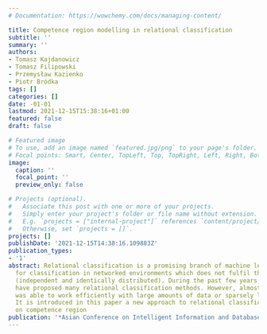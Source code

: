 ```yaml
---
# Documentation: https://wowchemy.com/docs/managing-content/

title: Competence region modelling in relational classification
subtitle: ''
summary: ''
authors:
- Tomasz Kajdanowicz
- Tomasz Filipowski
- Przemysław Kazienko
- Piotr Bródka
tags: []
categories: []
date: -01-01
lastmod: 2021-12-15T15:38:16+01:00
featured: false
draft: false

# Featured image
# To use, add an image named `featured.jpg/png` to your page's folder.
# Focal points: Smart, Center, TopLeft, Top, TopRight, Left, Right, BottomLeft, Bottom, BottomRight.
image:
  caption: ''
  focal_point: ''
  preview_only: false

# Projects (optional).
#   Associate this post with one or more of your projects.
#   Simply enter your project's folder or file name without extension.
#   E.g. `projects = ["internal-project"]` references `content/project/deep-learning/index.md`.
#   Otherwise, set `projects = []`.
projects: []
publishDate: '2021-12-15T14:38:16.109883Z'
publication_types:
- '1'
abstract: Relational classification is a promising branch of machine learning techniques
  for classification in networked environments which does not fulfil the iid assumption
  (independent and identically distributed). During the past few years, researchers
  have proposed many relational classification methods. However, almost none of them
  was able to work efficiently with large amounts of data or sparsely labelled networks.
  It is introduced in this paper a new approach to relational classification based
  on competence region
publication: '*Asian Conference on Intelligent Information and Database Systems*'
---
```

